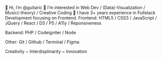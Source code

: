 👋 Hi, I’m @guitaric
👀 I’m interested in Web Dev / (Data)-Visualization / Music(-theory) / Creative Coding
🌱 I have 3+ years experience in Fullstack Development focusing on Frontend.
Frontend:
HTML5 / CSS3 / JavaScript / JQuery / React / D3 / P5 / A11y / Reponsiveness

Backend:
PHP / Codeigniter / Node 

Other:
Git / Github / Terminal / Figma 

Creativity ~ Interdisplinarity ~ Innovation



<!---
guitaric/guitaric is a ✨ special ✨ repository because its `README.md` (this file) appears on your GitHub profile.
You can click the Preview link to take a look at your changes.
--->
